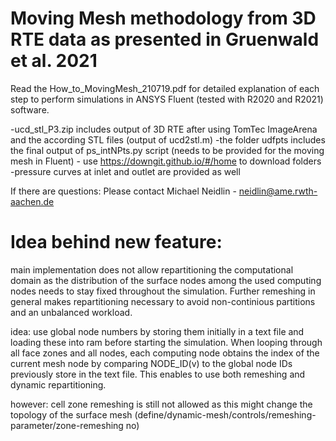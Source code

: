 # Moving Mesh methodology from 3D RTE data as presented in Gruenwald et al. 2021

Read the How_to_MovingMesh_210719.pdf for detailed explanation of each step to perform simulations in ANSYS Fluent (tested with R2020 and R2021) software.

-ucd_stl_P3.zip includes output of 3D RTE after using TomTec ImageArena and the according STL files (output of ucd2stl.m)
-the folder udfpts includes the final output of ps_intNPts.py script (needs to be provided for the moving mesh in Fluent) - use https://downgit.github.io/#/home to download folders
-pressure curves at inlet and outlet are provided as well


If there are questions:
Please contact Michael Neidlin - neidlin@ame.rwth-aachen.de

# Idea behind new feature:

main implementation does not allow repartitioning the computational domain as the distribution of the surface nodes among the used computing nodes needs to stay fixed throughout the simulation. Further remeshing in general makes repartitioning necessary to avoid non-continious partitions and an unbalanced workload.

idea: use global node numbers by storing them initially in a text file and loading these into ram before starting the simulation. When looping through all face zones and all nodes, each computing node obtains the index of the current mesh node by comparing NODE_ID(v) to the global node IDs previously store in the text file. This enables to use both remeshing and dynamic repartitioning.

however: cell zone remeshing is still not allowed as this might change the topology of the surface mesh (define/dynamic-mesh/controls/remeshing-parameter/zone-remeshing no)
